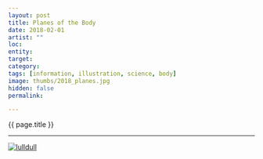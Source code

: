 ```yaml
---
layout: post
title: Planes of the Body
date: 2018-02-01
artist: ""
loc: 
entity: 
target: 
category: 
tags: [information, illustration, science, body]
image: thumbs/2018_planes.jpg
hidden: false
permalink:

---
```




<div class="highlight2">{{ page.title }}</div>

---


<div class="post_image">
	<a href="{{ site.baseurl }}/images/posts/2018_planes/001.jpg" target="_blank">
	<img src="{{ site.baseurl }}/images/posts/2018_planes/001.jpg" alt="lulldull"></a>
</div>

